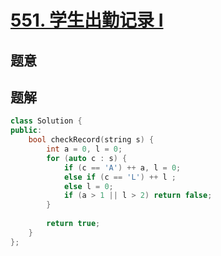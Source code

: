 #  [551. 学生出勤记录 I](https://leetcode.cn/problems/student-attendance-record-i/)

## 题意



## 题解



```c++
class Solution {
public:
    bool checkRecord(string s) {
        int a = 0, l = 0;
        for (auto c : s) {
            if (c == 'A') ++ a, l = 0;
            else if (c == 'L') ++ l ;
            else l = 0;
            if (a > 1 || l > 2) return false;
        }
            
        return true;
    }
};
```



```python3

```

